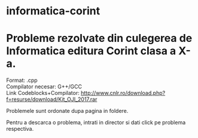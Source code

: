 # informatica-corint
<h1>Probleme rezolvate din culegerea de Informatica editura Corint clasa a X-a.</h1>
<p>Format: .cpp<br />Compilator necesar: G++/GCC<br />Link Codeblocks+Compilator:&nbsp;<a href="http://www.cnlr.ro/download.php?f=resurse/download/Kit_OJI_2017.rar">http://www.cnlr.ro/download.php?f=resurse/download/Kit_OJI_2017.rar</a></p>
<p>Problemele sunt ordonate dupa pagina in foldere.</p>
<p>Pentru a descarca o problema, intrati in director si dati click pe problema respectiva.</p>
